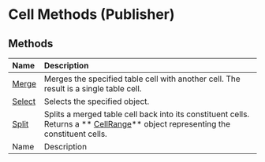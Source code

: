 
# Cell Methods (Publisher)

## Methods



|**Name**|**Description**|
|:-----|:-----|
| [Merge](09ae6910-ba47-4b0e-5792-ac9eb1298d57.md)|Merges the specified table cell with another cell. The result is a single table cell.|
| [Select](37a026a3-67ec-7a13-5eb4-66e14918579d.md)|Selects the specified object.|
| [Split](99bc34df-c8dc-90e5-4262-dbe0a9c9b61d.md)|Splits a merged table cell back into its constituent cells. Returns a  ** [CellRange](86e164f3-2a04-013f-3da8-d45c013eae7b.md)** object representing the constituent cells.|
|Name|Description|
